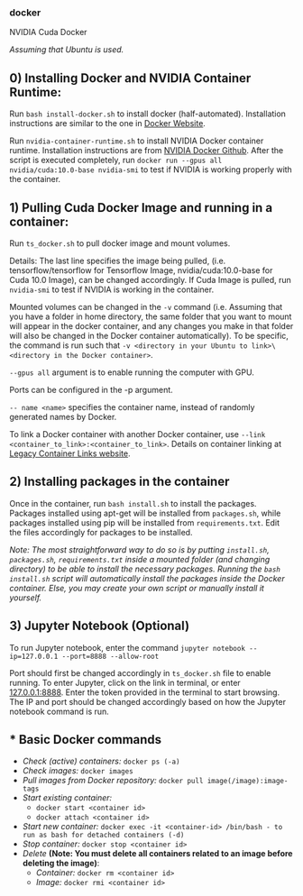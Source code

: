 ### docker
NVIDIA Cuda Docker

*Assuming that Ubuntu is used.*

## 0) Installing Docker and NVIDIA Container Runtime:
Run `bash install-docker.sh` to install docker (half-automated). Installation instructions are similar to the one in [Docker Website](https://docs.docker.com/engine/install/ubuntu/).

Run `nvidia-container-runtime.sh` to install NVIDIA Docker container runtime. Installation instructions are from [NVIDIA Docker Github](https://github.com/NVIDIA/nvidia-docker). After the script is executed completely, run `docker run --gpus all nvidia/cuda:10.0-base nvidia-smi` to test if NVIDIA is working properly with the container.

## 1) Pulling Cuda Docker Image and running in a container:
Run `ts_docker.sh` to pull docker image and mount volumes.

Details:
The last line specifies the image being pulled, (i.e. tensorflow/tensorflow for Tensorflow Image, nvidia/cuda:10.0-base for Cuda 10.0 Image), can be changed accordingly. If Cuda Image is pulled, run `nvidia-smi` to test if NVIDIA is working in the container.

Mounted volumes can be changed in the `-v` command (i.e. Assuming that you have a folder in home directory, the same folder that you want to mount will appear in the docker container, and any changes you make in that folder will also be changed in the Docker container automatically). To be specific, the command is run such that `-v <directory in your Ubuntu to link>\<directory in the Docker container>`.

`--gpus all` argument is to enable running the computer with GPU.

Ports can be configured in the -p argument. 

`-- name <name>` specifies the container name, instead of randomly generated names by Docker.

To link a Docker container with another Docker container, use `--link <container_to_link>:<container_to_link>`. Details on container linking at [Legacy Container Links website](https://docs.docker.com/network/links/).

## 2) Installing packages in the container
Once in the container, run `bash install.sh` to install the packages. Packages installed using apt-get will be installed from `packages.sh`, while packages installed using pip will be installed from `requirements.txt`. Edit the files accordingly for packages to be installed.

*Note: The most straightforward way to do so is by putting `install.sh`, `packages.sh`, `requirements.txt` inside a mounted folder (and changing directory) to be able to install the necessary packages. Running the `bash install.sh` script will automatically install the packages inside the Docker container. Else, you may create your own script or manually install it yourself.*

## 3) Jupyter Notebook (Optional)
To run Jupyter notebook, enter the command
`jupyter notebook --ip=127.0.0.1 --port=8888 --allow-root`

Port should first be changed accordingly in `ts_docker.sh` file to enable running. To enter Jupyter, click on the link in terminal, or enter [127.0.0.1:8888](127.0.0.1:8888). Enter the token provided in the terminal to start browsing. The IP and port should be changed accordingly based on how the Jupyter notebook command is run.

## \* Basic Docker commands
* *Check (active) containers:* `docker ps (-a)`
* *Check images:* `docker images`
* *Pull images from Docker repository:* `docker pull image(/image):image-tags`
* *Start existing container:*
  * `docker start <container id>`
  * `docker attach <container id>`
* *Start new container:* `docker exec -it <container-id> /bin/bash - to run as bash for detached containers (-d)`
* *Stop container:* `docker stop <container id>`
* *Delete* **(Note: You must delete all containers related to an image before deleting the image)**:
  * *Container:* `docker rm <container id>`
  * *Image:* `docker rmi <container id>`

